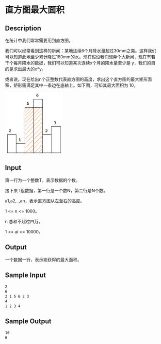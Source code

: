 # 直方图最大面积

## Description

在统计中我们常常需要用到直方图。

我们可以经常看到这样的新闻：某地连续6个月降水量超过30mm之类。这样我们可以知道此地至少累计降过180mm的水。现在假设我们想弄个大新闻，现在有若干个每月降水的数据，我们可以知道某次连续x个月的降水量至少是 y，我们的目的是求出最大的x*y。

或者说，现在给出n个正整数代表直方图的高度，求出这个直方图的最大矩形面积，矩形需满足其中一条边在底轴上。如下图，可知其最大面积为 10。

![histogram](./histogram.png)

## Input

第一行为一个整数T，表示数据的个数。

接下来T组数据，第一行是一个数N，第二行是N个数。

a1,a2,..,an，表示直方图从左至右的高度。

1 <= n <= 1000。

n 总和不超过四万。

1 <= ai <= 10000。

## Output

一个数据一行，表示能获得的最大面积。

## Sample Input

```
2
6
2 1 5 6 2 3
4
1 2 3 4
```

## Sample Output

```
10
6
```
